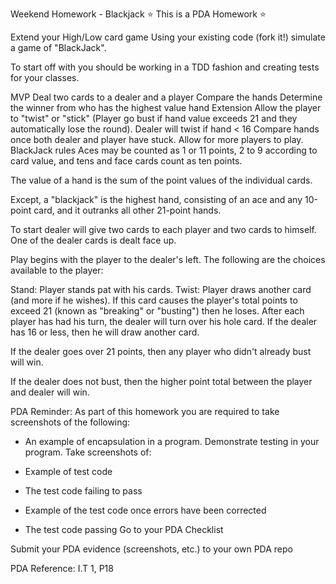 Weekend Homework - Blackjack
⭐️ This is a PDA Homework ⭐️

Extend your High/Low card game Using your existing code (fork it!) simulate a game of "BlackJack".

To start off with you should be working in a TDD fashion and creating tests for your classes.

MVP
Deal two cards to a dealer and a player
Compare the hands
Determine the winner from who has the highest value hand
Extension
Allow the player to "twist" or "stick" (Player go bust if hand value exceeds 21 and they automatically lose the round).
Dealer will twist if hand < 16
Compare hands once both dealer and player have stuck.
Allow for more players to play.
BlackJack rules
Aces may be counted as 1 or 11 points, 2 to 9 according to card value, and tens and face cards count as ten points.

The value of a hand is the sum of the point values of the individual cards.

Except, a "blackjack" is the highest hand, consisting of an ace and any 10-point card, and it outranks all other 21-point hands.

To start dealer will give two cards to each player and two cards to himself. One of the dealer cards is dealt face up.

Play begins with the player to the dealer's left. The following are the choices available to the player:

Stand: Player stands pat with his cards.
Twist: Player draws another card (and more if he wishes). If this card causes the player's total points to exceed 21 (known as "breaking" or "busting") then he loses.
After each player has had his turn, the dealer will turn over his hole card. If the dealer has 16 or less, then he will draw another card.

If the dealer goes over 21 points, then any player who didn't already bust will win.

If the dealer does not bust, then the higher point total between the player and dealer will win.

PDA Reminder:
As part of this homework you are required to take screenshots of the following:

- An example of encapsulation in a program.
Demonstrate testing in your program. Take screenshots of:

- Example of test code
- The test code failing to pass
- Example of the test code once errors have been corrected
- The test code passing
Go to your PDA Checklist

Submit your PDA evidence (screenshots, etc.) to your own PDA repo

PDA Reference: I.T 1, P18

